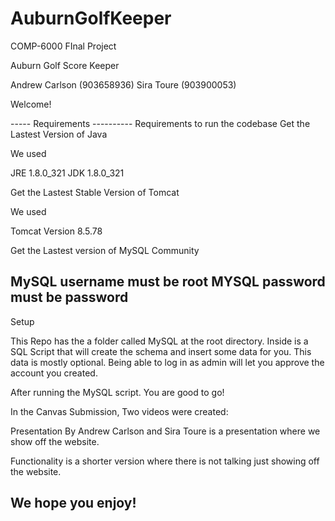 # AuburnGolfKeeper
COMP-6000 FInal Project

Auburn Golf Score Keeper

Andrew Carlson (903658936)
Sira Toure (903900053)

Welcome!


----- Requirements ----------
Requirements to run the codebase
Get the Lastest Version of Java

We used

JRE 1.8.0_321
JDK 1.8.0_321

Get the Lastest Stable Version of Tomcat

We used

Tomcat Version 8.5.78

Get the Lastest version of MySQL Community

MySQL username must be root
MYSQL password must be password
---------------------------------

Setup

This Repo has the a folder called MySQL at the root directory.
Inside is a SQL Script that will create the schema and insert some data for you.
This data is mostly optional. Being able to log in as admin will let you approve the account 
you created.

After running the MySQL script. You are good to go!

In the Canvas Submission, Two videos were created:

Presentation By Andrew Carlson and Sira Toure is a presentation where we show off the website.

Functionality is a shorter version where there is not talking just showing off the website.


We hope you enjoy!
----------------------------------

